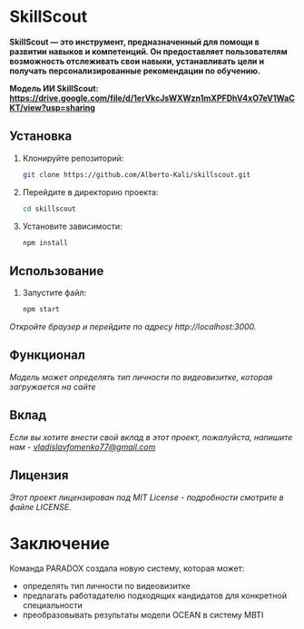 # SkillScout

**SkillScout — это инструмент, предназначенный для помощи в развитии навыков и компетенций. Он предоставляет пользователям возможность отслеживать свои навыки, устанавливать цели и получать персонализированные рекомендации по обучению.**

**Модель ИИ SkillScout: https://drive.google.com/file/d/1erVkcJsWXWzn1mXPFDhV4xO7eV1WaCKT/view?usp=sharing**

## Установка

1. Клонируйте репозиторий:

   ```bash
   git clone https://github.com/Alberto-Kali/skillscout.git
   ```

2. Перейдите в директорию проекта:

    ```bash
    cd skillscout
    ```

3. Установите зависимости:
    ```bash
    npm install
    ```

## Использование

1. Запустите файл:
    ```bash
    npm start
    ```

*Откройте браузер и перейдите по адресу http://localhost:3000.*

## Функционал

*Модель может определять тип личности по видеовизитке, которая загружается на сайте*


## Вклад

*Если вы хотите внести свой вклад в этот проект, пожалуйста, напишите нам - vladislavfomenko77@gmail.com*

## Лицензия

*Этот проект лицензирован под MIT License - подробности смотрите в файле LICENSE.*


# Заключение

Команда PARADOX создала новую систему, которая может:
- определять тип личности по видеовизитке
- предлагать работадателю подходящих кандидатов для конкретной специальности
- преобразовывать результаты модели OCEAN в систему MBTI
